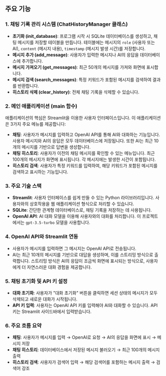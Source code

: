 ## 주요 기능

### 1. 채팅 기록 관리 시스템 (ChatHistoryManager 클래스)

- **초기화 (init_database)**: 프로그램 시작 시 SQLite 데이터베이스를 생성하고, 채팅 메시지를 저장할 테이블을 만듭니다. 테이블에는 메시지의 `role` (사용자 또는 AI), `content` (메시지 내용), `timestamp` (메시지 발생 시간)를 저장합니다.
- **메시지 추가 (add_message)**: 사용자가 입력한 메시지나 AI의 응답을 데이터베이스에 추가합니다.
- **메시지 가져오기 (get_messages)**: 최근 50개의 메시지를 가져와 화면에 표시합니다.
- **메시지 검색 (search_messages)**: 특정 키워드가 포함된 메시지를 검색하여 결과를 반환합니다.
- **히스토리 삭제 (clear_history)**: 전체 채팅 기록을 삭제할 수 있습니다.

### 2. 메인 애플리케이션 (main 함수)

애플리케이션의 핵심은 Streamlit을 이용한 사용자 인터페이스입니다. 이 애플리케이션은 3가지 주요 메뉴를 제공합니다:

- **채팅**: 사용자가 메시지를 입력하고 OpenAI API를 통해 AI와 대화하는 기능입니다. 사용자 메시지와 AI의 응답은 모두 데이터베이스에 저장됩니다. 또한 AI는 최근 10개의 메시지를 기반으로 답변을 생성합니다.
- **채팅 히스토리**: 사용자가 이전의 채팅 메시지를 확인할 수 있는 메뉴입니다. 최근 100개의 메시지가 화면에 표시됩니다. 각 메시지에는 발생한 시간이 포함됩니다.
- **히스토리 검색**: 사용자가 특정 키워드를 입력하여, 해당 키워드가 포함된 메시지를 검색하고 표시하는 기능입니다.

### 3. 주요 기술 스택

- **Streamlit**: 사용자 인터페이스를 쉽게 만들 수 있는 Python 라이브러리입니다. 사용자와의 상호작용을 웹 애플리케이션 형식으로 처리할 수 있습니다.
- **SQLite**: 간단한 관계형 데이터베이스로, 채팅 기록을 저장하는 데 사용됩니다.
- **OpenAI API**: AI 대화 모델을 이용해 사용자와의 대화를 처리합니다. 이 프로젝트에서는 `gpt-3.5-turbo` 모델을 사용합니다.

### 4. OpenAI API와 Streamlit 연동

- 사용자가 메시지를 입력하면 그 메시지는 OpenAI API로 전송됩니다.
- AI는 최근 10개의 메시지를 기반으로 대답을 생성하며, 이를 스트리밍 방식으로 출력합니다. 스트리밍 방식은 AI의 응답이 조금씩 화면에 표시되는 방식으로, 사용자에게 더 자연스러운 대화 경험을 제공합니다.

### 5. 채팅 초기화 및 API 키 설정

- **대화 초기화**: 사용자가 "대화 초기화" 버튼을 클릭하면 세션 상태의 메시지가 모두 삭제되고 새로운 대화가 시작됩니다.
- **API 키 입력**: 사용자는 OpenAI API 키를 입력해야 AI와 대화할 수 있습니다. API 키는 Streamlit 사이드바에서 입력받습니다.

### 6. 주요 흐름 요약

- **채팅**: 사용자가 메시지를 입력 → OpenAI로 요청 → AI의 응답을 화면에 표시 → 메시지 저장
- **채팅 히스토리**: 데이터베이스에서 저장된 메시지 불러오기 → 최근 100개의 메시지 출력
- **히스토리 검색**: 사용자가 검색어 입력 → 해당 검색어를 포함하는 메시지 출력 → 검색어 강조
